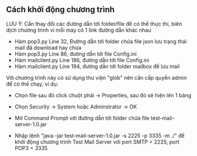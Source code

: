 ## Cách khởi động chương trình
LƯU Ý: Cần thay đổi các đường dẫn tới folder/file để có thể thực thi, biên dịch chương trình vì
mỗi máy có 1 link đường dẫn khác nhau
- Hàm pop3.py Line 32, Đường dẫn tới folder chứa file json lưu trạng thái mail đã download hay
chưa
- Hàm pop3.py Line 86, đường dẫn tới file Config.ini
- Hàm mailclient.py Line 186, đường dẫn tới file Config.ini
- Hàm mailclient.py Line 194, đường dẫn tới folder mailbox để lưu mail

Với chương trình này có sử dụng thư viện "glob" nên cần cấp quyền admin để có thể chạy, ví dụ:
- Chọn file sau đó click chuột phải -> Properties, sau đó sẽ hiện lên 1 bảng
- Chọn Security -> System hoặc Adminstrator -> OK
  
- Mở Command Prompt với đường dẫn tới folder chứa file test-mail-server-1.0.jar
- Nhập lệnh "java -jar test-mail-server-1.0.jar -s 2225 -p 3335 -m ./" để khởi động chương trình
Test Mail Server với port SMTP = 2225, port POP3 = 3335
